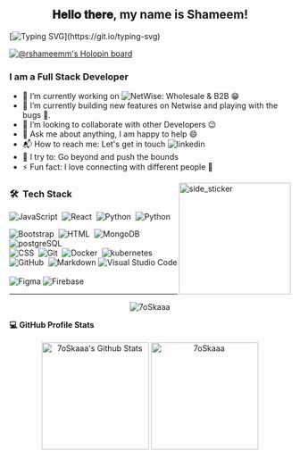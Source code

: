 <div align="center">
<h2> 𝐇𝐞𝐥𝐥𝐨 𝐭𝐡𝐞𝐫𝐞, my name is Shameem! 
<!--   <img src="https://github.com/shameemm/shameemm/blob/master/gifs/Hi.gif" width="30px"> -->
  </h2>
</div>


[![Typing SVG](https://readme-typing-svg.herokuapp.com?font=Architects+Daughter&color=7AF79A&size=30&lines=Hey!+I'm+Shameem+M!;I'm+a+Python+Full+Stack+Developer...;)](https://git.io/typing-svg)


[![@rshameemm's Holopin board](https://holopin.io/api/user/board?user=shameemm)](https://holopin.io/@shameemm)


<!-- <img src="https://komarev.com/ghpvc/?username=Ahmad-shaikh575&label=Views&color=brightgreen&style=flat-square" alt="views on github" /> -->

<!-- <img alt="Night Coding" src="https://raw.githubusercontent.com/AVS1508/AVS1508/master/assets/Night-Coding.gif" align="right"/> -->


### I am a Full Stack Developer
- 🔭 I’m currently working on ![NetWise: Wholesale & B2B]('https://apps.shopify.com/netwise')  :grin:
- 🌱 I’m currently building new features on Netwise and playing with the bugs 🐞.
- 👯 I’m looking to collaborate with other Developers :wink:
- 💬 Ask me about anything, I am happy to help :smile:
- 📬 How to reach me: Let's get in touch ![linkedin](https://www.linkedin.com/in/shameem-m-767213126/)
- 🧗 I try to: Go beyond and push the bounds
- ⚡ Fun fact: I love connecting with different people :raised_hands:



<img align="right" width=200px height=200px alt="side_sticker" src="https://media.giphy.com/media/TEnXkcsHrP4YedChhA/giphy.gif" />

### 🛠 &nbsp;Tech Stack

![JavaScript](https://img.shields.io/badge/-JavaScript-05122A?style=flat&logo=javascript)&nbsp;
![React](https://img.shields.io/badge/-React-05122A?style=flat&logo=react)&nbsp;
![Python](https://img.shields.io/badge/-Python-05122A?style=flat&logo=python)&nbsp;
![Python](https://img.shields.io/badge/-Django-05122A?style=flat&logo=django)&nbsp;
<!-- ![React Native](https://img.shields.io/badge/React_Native-20232A?style=flat&logo=react)&nbsp; -->
<!-- ![Node.js](https://img.shields.io/badge/-Node.js-05122A?style=flat&logo=node.js)&nbsp;\ -->
![Bootstrap](https://img.shields.io/badge/-Bootstrap-05122A?style=flat&logo=bootstrap)&nbsp;
![HTML](https://img.shields.io/badge/-HTML-05122A?style=flat&logo=HTML5)&nbsp;
![MongoDB](https://img.shields.io/badge/-mongodb-05122A?style=flat&logo=Mongodb)&nbsp;
![postgreSQL](https://img.shields.io/badge/PostgreSQL-316192?style=flat&logo=postgresql&logoColor=white)&nbsp;\
![CSS](https://img.shields.io/badge/-CSS-05122A?style=flat&logo=CSS3&logoColor=1572B6)&nbsp;
![Git](https://img.shields.io/badge/-Git-05122A?style=flat&logo=git)&nbsp;
![Docker](https://img.shields.io/badge/Docker-2CA5E0?style=flat&logo=docker&logoColor=white)&nbsp;
![kubernetes](https://img.shields.io/badge/kubernetes-326ce5.svg?&style=flat&logo=kubernetes&logoColor=white)&nbsp;\
![GitHub](https://img.shields.io/badge/-GitHub-05122A?style=flat&logo=github)&nbsp;
![Markdown](https://img.shields.io/badge/-Markdown-05122A?style=flat&logo=markdown)
![Visual Studio Code](https://img.shields.io/badge/-Visual%20Studio%20Code-05122A?style=flat&logo=visual-studio-code&logoColor=007ACC)&nbsp;\
![Figma](	https://img.shields.io/badge/Figma-F24E1E?style=flat&logo=figma&logoColor=white)
![Firebase](https://img.shields.io/badge/firebase-ffca28?style=flat&logo=firebase&logoColor=black)


<!-- 
### Spotify Playing 🎧

![Alt text](https://spotify-recently-played-readme.vercel.app/api?user=5mq4sqvyz18byydav016hzldb&count=1) -->

---

<p align="center"><img src="https://github-readme-streak-stats.herokuapp.com/?user=rahul0070050&theme=algolia" alt="7oSkaaa" /></p>

  <summary><b>💻 GitHub Profile Stats</b></summary>
  <br/>
  <div align="center">
  
 <img alt="7oSkaaa's Github Stats" src="https://github-readme-stats.vercel.app/api?username=shameemm&show_icons=true&count_private=true&theme=algolia" height="192px"/>
  <img src="https://github-readme-stats.vercel.app/api/top-langs?username=shameemm&langs_count=10&show_icons=true&locale=en&layout=compact&theme=algolia" alt="7oSkaaa" height="192px"/>
  </div>
  <br/>
  
<!--   <div align="center">
  <a href="https://1999azzar.github.io/1999AZZAR/">
  <img  src="https://github.com/1999AZZAR/1999AZZAR/blob/main/resources/img/grid-snake.svg"
       alt="snake" /></a>
</div> -->
  
<!--### Spotify Playing 🎧
![Alt text](https://spotify-recently-played-readme.vercel.app/api?user=31lbdqcq6f2zixn2bxjedvp35tu4)-->
